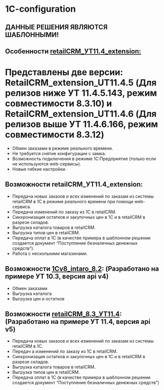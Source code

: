 # 1C-configuration

## ДАННЫЕ РЕШЕНИЯ ЯВЛЯЮТСЯ ШАБЛОННЫМИ!

## Особенности [retailCRM_УТ11.4_extension:](https://github.com/retailcrm/1C-configuration/tree/master/8.3_УТ11.4_extension)

# Представлены две версии: RetailCRM_extension_UT11.4.5 (Для релизов ниже УТ 11.4.5.143, режим совместимости 8.3.10) и RetailCRM_extension_UT11.4.6 (Для релизов выше УТ 11.4.6.166, режим совместимости 8.3.12)
* Обмен заказами в режиме реального времени. 
* Не требуется снятие конфигурации с замка.
* Возможность подключения в режиме 1С:Предприятие (только если не используются web-сервисы).
* Новые гибкие настройки.

## Возможности retailCRM_УТ11.4_extension: 
* Передача новых заказов и всех изменений по заказам из системы retailCRM в 1С в режиме реального времени при помощи web-сервиса.
* Передача изменений по заказу из 1C в retailCRM.
* Синхронизация остатков и закупочных цен в 1С и в retailCRM в разрезе складов.
* Выгрузка каталога товаров в retailCRM.
* Выгрузка типов цен в retailCRM.
* Передача оплат в 1С (в качестве примера в шаблонном решении создается документ “Поступление безналичных денежных средств”).
* Работа с несколькими магазинами.

## Возможности [1Cv8_intaro_8.2](https://github.com/retailcrm/1C-configuration/tree/master/8.2_УТ10): (Разработано на примере УТ 10.3, версия api v4)

* Обмен заказами 
* Выгрузка каталога
* Выгрузка цен и остатков

## Возможности [retailCRM_8.3_УТ11.4](https://github.com/retailcrm/1C-configuration/tree/master/8.3_УТ11.4): (Разработано на примере УТ 11.4, версия api v5)
* Передача новых заказов и всех изменений по заказам из системы retailCRM в 1С.
* Передач а изменений по заказу из 1C в retailCRM.
* Синхронизация остатков и закупочных цен в 1С и в retailCRM в разрезе складов.
* Выгрузка каталога товаров в retailCRM.
* Выгрузка типов цен в retailCRM.
* Передача оплат в 1С (в качестве примера в шаблонном решении создается документ “Поступление безналичных денежных средств”)
